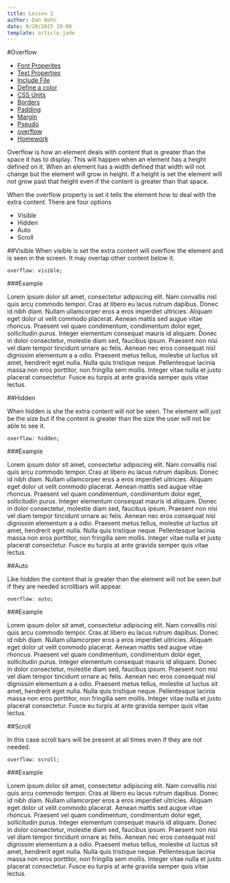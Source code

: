 ```yaml
---
title: Lesson 2
author: Dan Hahn
date: 9/28/2015 18:00
template: article.jade
---
```


#Overflow

* [Font Properites]()
* [Text Properties](text.html)
* [Include File](include.html)
* [Define a color](color.html)
* [CSS Units](sizes.html)
* [Borders](borders.html)
* [Padding](padding.html)
* [Margin](margin.html)
* [Pseudo](pseudo.html)
* [overflow](overflow.html)
* [Homework](homework.html)

Overflow is how an element deals with content that is greater than the space it has to display. This will happen when an element has a height defined on it. When an element has a width defined that width will not change but the element will grow in height. If a height is set the element will not grow past that height even if the content is greater than that space.

When the overflow property is set it tells the element how to deal with the extra content. There are four options

* Visible
* Hidden
* Auto
* Scroll

##Visible
When visible is set the extra content will overflow the element and is seen in the screen. It may overlap other content below it.

    overflow: visible;

###Example

<div class="overflow">Lorem ipsum dolor sit amet, consectetur adipiscing elit. Nam convallis nisl quis arcu commodo tempor. Cras at libero eu lacus rutrum dapibus. Donec id nibh diam. Nullam ullamcorper eros a eros imperdiet ultricies. Aliquam eget dolor ut velit commodo placerat. Aenean mattis sed augue vitae rhoncus. Praesent vel quam condimentum, condimentum dolor eget, sollicitudin purus. Integer elementum consequat mauris id aliquam. Donec in dolor consectetur, molestie diam sed, faucibus ipsum. Praesent non nisi vel diam tempor tincidunt ornare ac felis. Aenean nec eros consequat nisl dignissim elementum a a odio. Praesent metus tellus, molestie ut luctus sit amet, hendrerit eget nulla. Nulla quis tristique neque. Pellentesque lacinia massa non eros porttitor, non fringilla sem mollis. Integer vitae nulla et justo placerat consectetur. Fusce eu turpis at ante gravida semper quis vitae lectus.</div>

##Hidden

When hidden is she the extra content will not be seen. The element will just be the size but if the content is greater than the size the user will not be able to see it.

    overflow: hidden;

###Example

<div class="overflow" style="overflow: hidden">Lorem ipsum dolor sit amet, consectetur adipiscing elit. Nam convallis nisl quis arcu commodo tempor. Cras at libero eu lacus rutrum dapibus. Donec id nibh diam. Nullam ullamcorper eros a eros imperdiet ultricies. Aliquam eget dolor ut velit commodo placerat. Aenean mattis sed augue vitae rhoncus. Praesent vel quam condimentum, condimentum dolor eget, sollicitudin purus. Integer elementum consequat mauris id aliquam. Donec in dolor consectetur, molestie diam sed, faucibus ipsum. Praesent non nisi vel diam tempor tincidunt ornare ac felis. Aenean nec eros consequat nisl dignissim elementum a a odio. Praesent metus tellus, molestie ut luctus sit amet, hendrerit eget nulla. Nulla quis tristique neque. Pellentesque lacinia massa non eros porttitor, non fringilla sem mollis. Integer vitae nulla et justo placerat consectetur. Fusce eu turpis at ante gravida semper quis vitae lectus.</div>


##Auto

Like hidden the content that is greater than the element will not be seen but if they are needed scrollbars will appear.

    overflow: auto;

###Example

<div class="overflow" style="overflow: auto">Lorem ipsum dolor sit amet, consectetur adipiscing elit. Nam convallis nisl quis arcu commodo tempor. Cras at libero eu lacus rutrum dapibus. Donec id nibh diam. Nullam ullamcorper eros a eros imperdiet ultricies. Aliquam eget dolor ut velit commodo placerat. Aenean mattis sed augue vitae rhoncus. Praesent vel quam condimentum, condimentum dolor eget, sollicitudin purus. Integer elementum consequat mauris id aliquam. Donec in dolor consectetur, molestie diam sed, faucibus ipsum. Praesent non nisi vel diam tempor tincidunt ornare ac felis. Aenean nec eros consequat nisl dignissim elementum a a odio. Praesent metus tellus, molestie ut luctus sit amet, hendrerit eget nulla. Nulla quis tristique neque. Pellentesque lacinia massa non eros porttitor, non fringilla sem mollis. Integer vitae nulla et justo placerat consectetur. Fusce eu turpis at ante gravida semper quis vitae lectus.</div>


##Scroll

In this case scroll bars will be present at all times even if they are not needed.

    overflow: scroll;

###Example

<div class="overflow" style="overflow: scroll">Lorem ipsum dolor sit amet, consectetur adipiscing elit. Nam convallis nisl quis arcu commodo tempor. Cras at libero eu lacus rutrum dapibus. Donec id nibh diam. Nullam ullamcorper eros a eros imperdiet ultricies. Aliquam eget dolor ut velit commodo placerat. Aenean mattis sed augue vitae rhoncus. Praesent vel quam condimentum, condimentum dolor eget, sollicitudin purus. Integer elementum consequat mauris id aliquam. Donec in dolor consectetur, molestie diam sed, faucibus ipsum. Praesent non nisi vel diam tempor tincidunt ornare ac felis. Aenean nec eros consequat nisl dignissim elementum a a odio. Praesent metus tellus, molestie ut luctus sit amet, hendrerit eget nulla. Nulla quis tristique neque. Pellentesque lacinia massa non eros porttitor, non fringilla sem mollis. Integer vitae nulla et justo placerat consectetur. Fusce eu turpis at ante gravida semper quis vitae lectus.</div>
